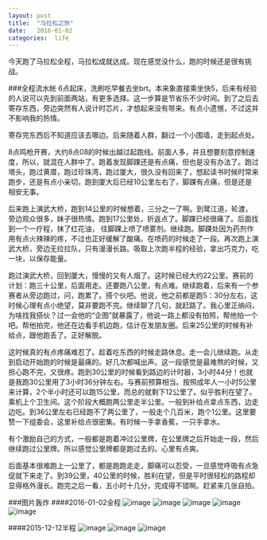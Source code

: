 ```yaml
---
layout: post
title:  "马拉松之旅"
date:   2016-01-02
categories:  life
---
```


今天跑了马拉松全程，马拉松成就达成。现在感觉没什么，跑的时候还是很有挑战。

###全程流水帐
6点起床，洗刷吃早餐去坐brt。本来象直接乘坐快5，后来有经验的人说可以先到前面两站，有更多选择。这一步算是节省乐不少时间。到了之后去寄存东西，旁边突然有人说计时芯片，才想起来没有带来。有点小遗憾，不过这并不影响我的热情。

寄存完东西后不知道应该去哪边。后来随着人群，翻过一个小围墙，走到起点处。

8点鸣枪开赛，大约8点08的时候出越过起跑线。前面人多，并且想要刻意控制速度，所以，就混在人群中了。跑着发现脚踝还是有点痛，但也是没有办法了。跑过塔头，跑过黄厝，跑过珍珠湾，跑过厦大，很久没有回来了，想起读书时候时常来跑步，还是有点小亲切。跑到厦大后已经10公里左右了，脚踝有点痛，但是还是相安无事。

后来跑上演武大桥，跑到14公里的时候想着，三分之一了啊。到鹭江道，轮渡，旁边观众很多，妹子很热情。跑到17公里处，折返点了。脚踝已经很痛了。后面找到一个一疗程，抹了红花油， 往脚踝上喷了喷雾剂。继续跑。脚踝处因为药剂作用有点火辣辣的疼，不过也正好缓解了酸痛。在喷药的时候走了一段。再次跑上演武大桥，旁边无拉拉队，只有漫漫长路。吸取上次跑半程的经验，拿出巧克力，吃一块，以保存能量。

跑过演武大桥，回到厦大，慢慢的又有人烟了。这时候已经大约22公里。赛前的计划：跑三十公里，后面用走。还要跑八公里，有点难。继续跑着，后来有一个参赛者从旁边跑过，问，跑累了。搭个伙吧。他说，他之前都是跑5：30分左右，这时候心理有点小绝望，莫非要跑不完。继续聊了几句，就赶路了。我心里正纳闷，为啥找我搭伙？过一会他的“企图”就暴露了，他说一路上都没有拍照，帮他拍一个吧。帮他拍完，他还在边看手机边跑，估计在发朋友圈。后来25公里的时候有补给点，跟他跑丢了。正好解脱。

这时候真的有点疼痛难忍了。趁着吃东西的时候走路休息。走一会儿继续跑。从走到启动开始跑的时候是最痛的。好几次都喊出声。这一段感觉是最难熬的时候，又担心跑不完，又很疼。跑到30公里的时候看到路边的计时器，3小时44分！也就是我跑30公里用了3小时36分钟左右。与赛前预算相当。按照成年人一小时5公里来计算，2个半小时还可以跑15公里，而总的就剩下12公里了。似乎胜利在望了。乘机上个卫生间。这个阶段大概跑两公里走半公里。一般到补给点拿点东西，边走边吃。到36公里左右已经跑不了两公里了，一般走个几百米，跑个1公里。这里要赞一下组委会，这里补给点很密集。有时候一手拿香蕉，一只手拿水。

有个激励自己的方式，一般都是跑着冲过公里牌，在公里牌之后开始走一段，然后继续跑过公里牌。所以感觉公里牌都是跑过去的。心里有点爽。

后面基本很难跑上一公里了，都是跑跑走走，脚痛可以忍受，一旦感觉呼吸有点急促就下来走了。到39公里，40公里的时候，胜利在望，但是平时很轻松的路程却显得格外漫长。跑完之后一看，五小时十几分，完成得不错啊。赶紧来几张自拍。

###图片轰炸
####2016-01-02全程
![image](http://vsooda.github.io/assets/marathon/full_self.jpg)
![image](http://vsooda.github.io/assets/marathon/full_whole_body.jpg)
![image](http://vsooda.github.io/assets/marathon/full_record.jpg)
![image](http://vsooda.github.io/assets/marathon/full_complete_card.jpg)
![image](http://vsooda.github.io/assets/marathon/full_mdeal.jpg)

####2015-12-12半程
![image](http://vsooda.github.io/assets/marathon/half_self.jpg)
![image](http://vsooda.github.io/assets/marathon/half_whole_body.jpg)
![image](http://vsooda.github.io/assets/marathon/half_record.jpg)
